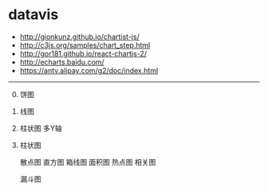 # datavis

- http://gionkunz.github.io/chartist-js/
- http://c3js.org/samples/chart_step.html
- http://gor181.github.io/react-chartjs-2/
- http://echarts.baidu.com/
- https://antv.alipay.com/g2/doc/index.html

---

0. 饼图
0. 线图
0. 柱状图 多Y轴
0. 柱状图


    散点图
    直方图
    箱线图
    面积图
    热点图
    相关图

    漏斗图
